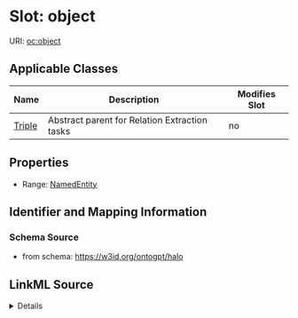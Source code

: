 

# Slot: object

URI: [oc:object](http://w3id.org/ontogpt/ontology-class-templateobject)



<!-- no inheritance hierarchy -->





## Applicable Classes

| Name | Description | Modifies Slot |
| --- | --- | --- |
| [Triple](Triple.md) | Abstract parent for Relation Extraction tasks |  no  |







## Properties

* Range: [NamedEntity](NamedEntity.md)





## Identifier and Mapping Information







### Schema Source


* from schema: https://w3id.org/ontogpt/halo




## LinkML Source

<details>
```yaml
name: object
from_schema: https://w3id.org/ontogpt/halo
rank: 1000
alias: object
owner: Triple
domain_of:
- Triple
range: NamedEntity

```
</details>